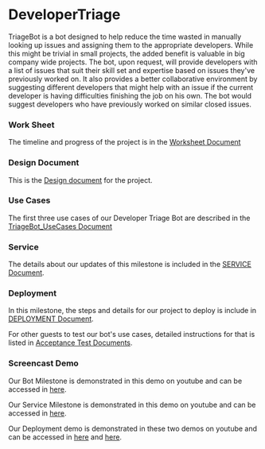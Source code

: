 # DeveloperTriage

TriageBot is a bot designed to help reduce the time wasted in manually looking up issues and assigning them to the appropriate developers. While this might be trivial in small projects, the added benefit is valuable in big company wide projects. The bot, upon request, will provide developers with a list of issues that suit their skill set and expertise based on issues they've previously worked on. It also provides a better collaborative environment by suggesting different developers that might help with an issue if the current developer is having difficulties finishing the job on his own. The bot would suggest developers who have previously worked on similar closed issues.

### Work Sheet

The timeline and progress of the project is in the [Worksheet Document](documents/WORKSHEET.md)

### Design Document

This is the [Design document](documents/FIXDESIGN.md "Design.md") for the project.

### Use Cases

The first three use cases of our Developer Triage Bot are described in the [TriageBot_UseCases Document](documents/TriageBot_UseCases.md)

### Service 

The details about our updates of this milestone is included in the [SERVICE Document](documents/SERVICE.md).

### Deployment

In this milestone, the steps and details for our project to deploy is include in [DEPLOYMENT Document](documents/DEPLOY.md).

For other guests to test our bot's use cases, detailed instructions for that is listed in [Acceptance Test Documents](documents/AcceptanceTest.md). 

### Screencast Demo

Our Bot Milestone is demonstrated in this demo on youtube and can be accessed in [here](https://youtu.be/gZ3FrKAC1VQ).

Our Service Milestone is demonstrated in this demo on youtube and can be accessed in [here](https://youtu.be/xcyAL6UnUK8).

Our Deployment demo is demonstrated in these two demos on youtube and can be accessed in [here](https://youtu.be/fOz08XTs3x4) and [here](https://youtu.be/DAl92mwnuR8).
